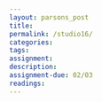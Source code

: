 ```yaml
---  
layout: parsons_post  
title: 
permalink: /studio16/  
categories:   
tags:  
assignment: 
description: 
assignment-due: 02/03
readings: 
---  
```

